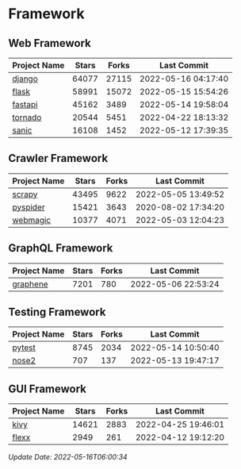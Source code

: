 # Framework

## Web Framework
| Project Name | Stars | Forks | Last Commit |
| ------------ | ----- | ----- | ----------- |
| [django](https://github.com/django/django) | 64077 | 27115 | 2022-05-16 04:17:40 |
| [flask](https://github.com/pallets/flask) | 58991 | 15072 | 2022-05-15 15:54:26 |
| [fastapi](https://github.com/tiangolo/fastapi) | 45162 | 3489 | 2022-05-14 19:58:04 |
| [tornado](https://github.com/tornadoweb/tornado) | 20544 | 5451 | 2022-04-22 18:13:32 |
| [sanic](https://github.com/sanic-org/sanic) | 16108 | 1452 | 2022-05-12 17:39:35 |

## Crawler Framework
| Project Name | Stars | Forks | Last Commit |
| ------------ | ----- | ----- | ----------- |
| [scrapy](https://github.com/scrapy/scrapy) | 43495 | 9622 | 2022-05-05 13:49:52 |
| [pyspider](https://github.com/binux/pyspider) | 15421 | 3643 | 2020-08-02 17:34:20 |
| [webmagic](https://github.com/code4craft/webmagic) | 10377 | 4071 | 2022-05-03 12:04:23 |

## GraphQL Framework
| Project Name | Stars | Forks | Last Commit |
| ------------ | ----- | ----- | ----------- |
| [graphene](https://github.com/graphql-python/graphene) | 7201 | 780 | 2022-05-06 22:53:24 |

## Testing Framework
| Project Name | Stars | Forks | Last Commit |
| ------------ | ----- | ----- | ----------- |
| [pytest](https://github.com/pytest-dev/pytest) | 8745 | 2034 | 2022-05-14 10:50:40 |
| [nose2](https://github.com/nose-devs/nose2) | 707 | 137 | 2022-05-13 19:47:17 |

## GUI Framework
| Project Name | Stars | Forks | Last Commit |
| ------------ | ----- | ----- | ----------- |
| [kivy](https://github.com/kivy/kivy) | 14621 | 2883 | 2022-04-25 19:46:01 |
| [flexx](https://github.com/flexxui/flexx) | 2949 | 261 | 2022-04-12 19:12:20 |

*Update Date: 2022-05-16T06:00:34*